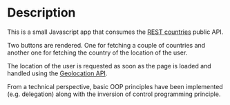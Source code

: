 # Description

This is a small Javascript app that consumes the [REST countries](https://restcountries.com/) public API.

Two buttons are rendered. One for fetching a couple of countries and another one for fetching the country of the location of the user.

The location of the user is requested as soon as the page is loaded and handled using the [Geolocation API](https://developer.mozilla.org/en-US/docs/Web/API/Geolocation_API).

From a technical perspective, basic OOP principles have been implemented (e.g. delegation) along with the inversion of control programming principle.

